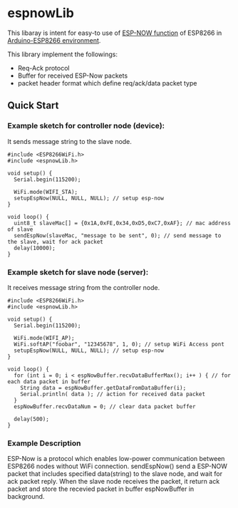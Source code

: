 # espnowLib

This libaray is intent for easy-to use of [ESP-NOW function](https://espressif.com/en/products/software/esp-now/overview) of ESP8266 in [Arduino-ESP8266 environment](https://github.com/esp8266/Arduino).

This library implement the followings:
* Req-Ack protocol
* Buffer for received ESP-Now packets
* packet header format which define req/ack/data packet type

## Quick Start

### Example sketch for controller node (device):
It sends message string to the slave node.
```Arduino
#include <ESP8266WiFi.h>
#include <espnowLib.h>

void setup() {
  Serial.begin(115200);

  WiFi.mode(WIFI_STA);
  setupEspNow(NULL, NULL, NULL); // setup esp-now
}

void loop() {
  uint8_t slaveMac[] = {0x1A,0xFE,0x34,0xD5,0xC7,0xAF}; // mac address of slave
  sendEspNow(slaveMac, "message to be sent", 0); // send message to the slave, wait for ack packet
  delay(10000);
}
```

### Example sketch for slave node (server):
It receives message string from the controller node.
```Arduino
#include <ESP8266WiFi.h>
#include <espnowLib.h>

void setup() {
  Serial.begin(115200);

  WiFi.mode(WIFI_AP);
  WiFi.softAP("foobar", "12345678", 1, 0); // setup WiFi Access pont
  setupEspNow(NULL, NULL, NULL); // setup esp-now
}

void loop() {
  for (int i = 0; i < espNowBuffer.recvDataBufferMax(); i++ ) { // for each data packet in buffer
    String data = espNowBuffer.getDataFromDataBuffer(i);
    Serial.println( data ); // action for received data packet
  }
  espNowBuffer.recvDataNum = 0; // clear data packet buffer

  delay(500);
}
```
### Example Description
ESP-Now is a protocol which enables low-power communication between ESP8266 nodes without WiFi connection.
sendEspNow() send a ESP-NOW packet that includes specified data(string) to the slave node, and wait for ack packet reply. When the slave node receives the packet, it return ack packet and store the recevied packet in buffer espNowBuffer in background.
